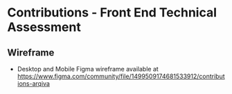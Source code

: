 # Contributions - Front End Technical Assessment

## Wireframe

- Desktop and Mobile Figma wireframe available at https://www.figma.com/community/file/1499509174681533912/contributions-arqiva
